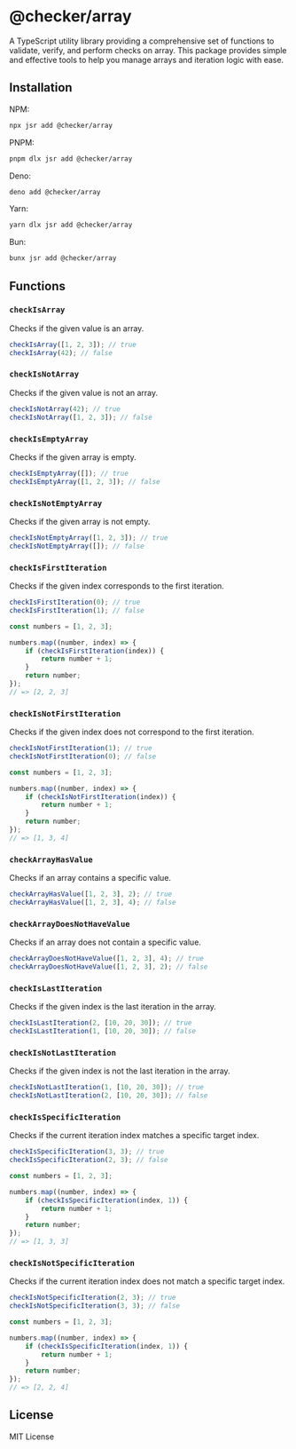 # @checker/array

A TypeScript utility library providing a comprehensive set of functions to
validate, verify, and perform checks on array. This package provides simple and effective tools to help you
manage arrays and iteration logic with ease.

## Installation

NPM:

```bash
npx jsr add @checker/array
```

PNPM:

```bash
pnpm dlx jsr add @checker/array
```

Deno:

```bash
deno add @checker/array
```

Yarn:

```bash
yarn dlx jsr add @checker/array
```

Bun:

```bash
bunx jsr add @checker/array
```


## Functions

### `checkIsArray`

Checks if the given value is an array.

```ts
checkIsArray([1, 2, 3]); // true
checkIsArray(42); // false
```

### `checkIsNotArray`

Checks if the given value is not an array.

```ts
checkIsNotArray(42); // true
checkIsNotArray([1, 2, 3]); // false
```

### `checkIsEmptyArray`

Checks if the given array is empty.

```ts
checkIsEmptyArray([]); // true
checkIsEmptyArray([1, 2, 3]); // false
```

### `checkIsNotEmptyArray`

Checks if the given array is not empty.

```ts
checkIsNotEmptyArray([1, 2, 3]); // true
checkIsNotEmptyArray([]); // false
```

### `checkIsFirstIteration`

Checks if the given index corresponds to the first iteration.

```ts
checkIsFirstIteration(0); // true
checkIsFirstIteration(1); // false
```

```ts
const numbers = [1, 2, 3];

numbers.map((number, index) => {
	if (checkIsFirstIteration(index)) {
		return number + 1;
	}
	return number;
});
// => [2, 2, 3]
```

### `checkIsNotFirstIteration`

Checks if the given index does not correspond to the first iteration.

```ts
checkIsNotFirstIteration(1); // true
checkIsNotFirstIteration(0); // false
```

```ts
const numbers = [1, 2, 3];

numbers.map((number, index) => {
	if (checkIsNotFirstIteration(index)) {
		return number + 1;
	}
	return number;
});
// => [1, 3, 4]
```

### `checkArrayHasValue`

Checks if an array contains a specific value.

```ts
checkArrayHasValue([1, 2, 3], 2); // true
checkArrayHasValue([1, 2, 3], 4); // false
```

### `checkArrayDoesNotHaveValue`

Checks if an array does not contain a specific value.

```ts
checkArrayDoesNotHaveValue([1, 2, 3], 4); // true
checkArrayDoesNotHaveValue([1, 2, 3], 2); // false
```

### `checkIsLastIteration`

Checks if the given index is the last iteration in the array.

```ts
checkIsLastIteration(2, [10, 20, 30]); // true
checkIsLastIteration(1, [10, 20, 30]); // false
```

### `checkIsNotLastIteration`

Checks if the given index is not the last iteration in the array.

```ts
checkIsNotLastIteration(1, [10, 20, 30]); // true
checkIsNotLastIteration(2, [10, 20, 30]); // false
```

### `checkIsSpecificIteration`

Checks if the current iteration index matches a specific target index.

```ts
checkIsSpecificIteration(3, 3); // true
checkIsSpecificIteration(2, 3); // false
```

```ts
const numbers = [1, 2, 3];

numbers.map((number, index) => {
	if (checkIsSpecificIteration(index, 1)) {
		return number + 1;
	}
	return number;
});
// => [1, 3, 3]
```

### `checkIsNotSpecificIteration`

Checks if the current iteration index does not match a specific target index.

```ts
checkIsNotSpecificIteration(2, 3); // true
checkIsNotSpecificIteration(3, 3); // false
```

```ts
const numbers = [1, 2, 3];

numbers.map((number, index) => {
	if (checkIsSpecificIteration(index, 1)) {
		return number + 1;
	}
	return number;
});
// => [2, 2, 4]
```

## License

MIT License
